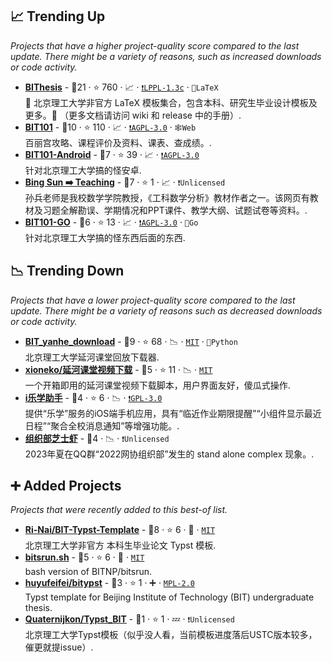 ## 📈 Trending Up

_Projects that have a higher project-quality score compared to the last update. There might be a variety of reasons, such as increased downloads or code activity._

- <b><a href="https://bithesis.bitnp.net">BIThesis</a></b>  - 🥇21 ·  ⭐ 760 · 📈 · <code><a href="https://tldrlegal.com/search?q=LPPL-1.3c">❗️LPPL-1.3c</a></code> · <code>📜LaTeX</code><br>📖 北京理工大学非官方 LaTeX 模板集合，包含本科、研究生毕业设计模板及更多。🎉 （更多文档请访问 wiki 和 release 中的手册）.
- <b><a href="https://bit101.cn">BIT101</a></b>  - 🥇10 ·  ⭐ 110 · 📈 · <code><a href="http://bit.ly/3pwmjO5">❗️AGPL-3.0</a></code> · <code>🕸️Web</code><br>百丽宫攻略、课程评价及资料、课表、查成绩。.
- <b><a href="https://github.com/BIT101-dev/BIT101-Android">BIT101-Android</a></b>  - 🥈7 ·  ⭐ 39 · 📈 · <code><a href="http://bit.ly/3pwmjO5">❗️AGPL-3.0</a></code><br>针对北京理工大学搞的怪安卓.
- <b><a href="https://sunamss.github.io/teaching.html">Bing Sun ➡️ Teaching</a></b>  - 🥇7 ·  ⭐ 1 · 📈 · <code>❗Unlicensed</code><br>孙兵老师是我校数学学院教授，《工科数学分析》教材作者之一。该网页有教材及习题全解勘误、学期情况和PPT课件、教学大纲、试题试卷等资料。.
- <b><a href="https://bit101.cn">BIT101-GO</a></b>  - 🥈6 ·  ⭐ 13 · 📈 · <code><a href="http://bit.ly/3pwmjO5">❗️AGPL-3.0</a></code> · <code>💨Go</code><br>针对北京理工大学搞的怪东西后面的东西.

## 📉 Trending Down

_Projects that have a lower project-quality score compared to the last update. There might be a variety of reasons such as decreased downloads or code activity._

- <b><a href="https://github.com/AuYang261/BIT_yanhe_download">BIT_yanhe_download</a></b>  - 🥇9 ·  ⭐ 68 · 📉 · <code><a href="http://bit.ly/34MBwT8">MIT</a></code> · <code>🐍Python</code><br>北京理工大学延河课堂回放下载器.
- <b><a href="https://greasyfork.org/scripts/496320-%E5%BB%B6%E6%B2%B3%E8%AF%BE%E5%A0%82%E8%A7%86%E9%A2%91%E4%B8%8B%E8%BD%BD">xioneko/延河课堂视频下载</a></b>  - 🥈5 ·  ⭐ 11 · 📉 · <code><a href="http://bit.ly/34MBwT8">MIT</a></code><br>一个开箱即用的延河课堂视频下载脚本，用户界面友好，傻瓜式操作.
- <b><a href="https://apps.apple.com/cn/app/i%E4%B9%90%E5%AD%A6%E5%8A%A9%E6%89%8B/id6468846337">i乐学助手</a></b>  - 🥈4 ·  ⭐ 6 · 📉 · <code><a href="http://bit.ly/2M0xdwT">❗️GPL-3.0</a></code><br>提供“乐学”服务的iOS端手机应用，具有“临近作业期限提醒”“小组件显示最近日程”“聚合全校消息通知”等增强功能。.
- <b><a href="https://bitnp.github.io/cheesy-shrimp/">组织部芝士虾</a></b>  - 🥈4 · 📉 · <code>❗Unlicensed</code><br>2023年夏在QQ群“2022网协组织部”发生的 stand alone complex 现象。.

## ➕ Added Projects

_Projects that were recently added to this best-of list._

- <b><a href="https://github.com/Ri-Nai/BIT-Typst-Template">Ri-Nai/BIT-Typst-Template</a></b>  - 🥈8 ·  ⭐ 6 · 🐣 · <code><a href="http://bit.ly/34MBwT8">MIT</a></code><br>北京理工大学非官方 本科生毕业论文 Typst 模板.
- <b><a href="https://github.com/BITNP/bitsrun.sh">bitsrun.sh</a></b>  - 🥈5 ·  ⭐ 6 · 🐣 · <code><a href="http://bit.ly/34MBwT8">MIT</a></code><br>bash version of BITNP/bitsrun.
- <b><a href="https://github.com/huyufeifei/bitypst">huyufeifei/bitypst</a></b>  - 🥉3 ·  ⭐ 1 · ➕ · <code><a href="http://bit.ly/3postzC">MPL-2.0</a></code><br>Typst template for Beijing Institute of Technology (BIT) undergraduate thesis.
- <b><a href="https://github.com/Quaternijkon/Typst_BIT">Quaternijkon/Typst_BIT</a></b>  - 🥉1 ·  ⭐ 1 · 💤 · <code>❗Unlicensed</code><br>北京理工大学Typst模板（似乎没人看，当前模板进度落后USTC版本较多，催更就提issue）.

